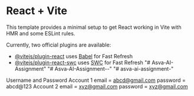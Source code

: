 # React + Vite

This template provides a minimal setup to get React working in Vite with HMR and some ESLint rules.

Currently, two official plugins are available:

- [@vitejs/plugin-react](https://github.com/vitejs/vite-plugin-react/blob/main/packages/plugin-react/README.md) uses [Babel](https://babeljs.io/) for Fast Refresh
- [@vitejs/plugin-react-swc](https://github.com/vitejs/vite-plugin-react-swc) uses [SWC](https://swc.rs/) for Fast Refresh
"# Asva-AI-Assignment" 
"# Asva-AI-Assignment--" 
"# asva-ai-assignment-"


Username and Password
Account 1 
email = abcd@gmail.com
password = abcd@123
Account 2
email = xyz@gmail.com
password = xyz@gmail.com




